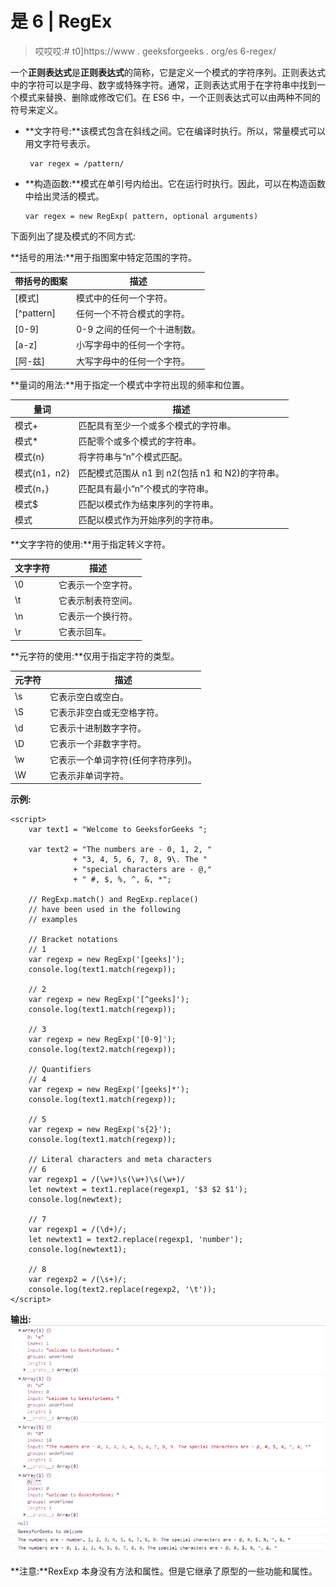 # 是 6 | RegEx

> 哎哎哎:# t0]https://www . geeksforgeeks . org/es 6-regex/

一个**正则表达式**是**正则表达式**的简称，它是定义一个模式的字符序列。正则表达式中的字符可以是字母、数字或特殊字符。通常，正则表达式用于在字符串中找到一个模式来替换、删除或修改它们。在 ES6 中，一个正则表达式可以由两种不同的符号来定义。

*   **文字符号:**该模式包含在斜线之间。它在编译时执行。所以，常量模式可以用文字符号表示。

    ```
     var regex = /pattern/
    ```

*   **构造函数:**模式在单引号内给出。它在运行时执行。因此，可以在构造函数中给出灵活的模式。

    ```
    var regex = new RegExp( pattern, optional arguments)
    ```

下面列出了提及模式的不同方式:

**括号的用法:**用于指图案中特定范围的字符。

| 带括号的图案 | 描述 |
| --- | --- |
| [模式] | 模式中的任何一个字符。 |
| [^pattern] | 任何一个不符合模式的字符。 |
| [0-9] | 0-9 之间的任何一个十进制数。 |
| [a-z] | 小写字母中的任何一个字符。 |
| [阿-兹] | 大写字母中的任何一个字符。 |

**量词的用法:**用于指定一个模式中字符出现的频率和位置。

| 量词 | 描述 |
| --- | --- |
| 模式+ | 匹配具有至少一个或多个模式的字符串。 |
| 模式* | 匹配零个或多个模式的字符串。 |
| 模式{n} | 将字符串与“n”个模式匹配。 |
| 模式{n1，n2} | 匹配模式范围从 n1 到 n2(包括 n1 和 N2)的字符串。 |
| 模式{n，} | 匹配具有最小“n”个模式的字符串。 |
| 模式$ | 匹配以模式作为结束序列的字符串。 |
| 模式 | 匹配以模式作为开始序列的字符串。 |

**文字字符的使用:**用于指定转义字符。

| 文字字符 | 描述 |
| --- | --- |
| \0 | 它表示一个空字符。 |
| \t | 它表示制表符空间。 |
| \n | 它表示一个换行符。 |
| \r | 它表示回车。 |

**元字符的使用:**仅用于指定字符的类型。

| 元字符 | 描述 |
| --- | --- |
| \s | 它表示空白或空白。 |
| \S | 它表示非空白或无空格字符。 |
| \d | 它表示十进制数字字符。 |
| \D | 它表示一个非数字字符。 |
| \w | 它表示一个单词字符(任何字符序列)。 |
| \W | 它表示非单词字符。 |

**示例:**

```
<script>
    var text1 = "Welcome to GeeksforGeeks ";

    var text2 = "The numbers are - 0, 1, 2, "
              + "3, 4, 5, 6, 7, 8, 9\. The "
              + "special characters are - @,"
              + " #, $, %, ^, &, *";

    // RegExp.match() and RegExp.replace()
    // have been used in the following
    // examples

    // Bracket notations
    // 1
    var regexp = new RegExp('[geeks]');
    console.log(text1.match(regexp));

    // 2
    var regexp = new RegExp('[^geeks]');
    console.log(text1.match(regexp));

    // 3
    var regexp = new RegExp('[0-9]');
    console.log(text2.match(regexp));

    // Quantifiers
    // 4
    var regexp = new RegExp('[geeks]*');
    console.log(text1.match(regexp));

    // 5
    var regexp = new RegExp('s{2}');
    console.log(text1.match(regexp));

    // Literal characters and meta characters
    // 6
    var regexp1 = /(\w+)\s(\w+)\s(\w+)/
    let newtext = text1.replace(regexp1, '$3 $2 $1');
    console.log(newtext);

    // 7
    var regexp1 = /(\d+)/;
    let newtext1 = text2.replace(regexp1, 'number');
    console.log(newtext1);

    // 8
    var regexp2 = /(\s+)/;
    console.log(text2.replace(regexp2, '\t'));
</script>
```

**输出:**
![](img/a8258ba60b0931e9453097e129146964.png)

**注意:**RexExp 本身没有方法和属性。但是它继承了原型的一些功能和属性。